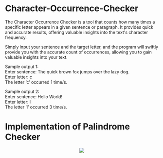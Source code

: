 # Character-Occurrence-Checker
The Character Occurrence Checker is a tool that counts how many times a specific letter appears in a given sentence or paragraph. It provides quick and accurate results, offering valuable insights into the text's character frequency.


Simply input your sentence and the target letter, and the program  will swiftly provide you with the accurate count of occurrences, allowing  you to gain valuable insights into your text.


Sample output 1: <br>
Enter sentence: The quick brown fox jumps over the lazy dog. <br>
Enter letter: c <br>
The letter ‘c’ occurred 1 time/s. <br>


Sample output 2: <br>
Enter sentence: Hello World! <br>
Enter letter: l <br>
The letter ‘l’ occurred 3 time/s. <br>

# Implementation of Palindrome Checker

<p align="center">
  <img src="https://github.com/SG-Hangaan/Character-Occurrence-Checker/assets/127215110/9bc48a61-696d-4d77-b55d-55a4bb348bdf"/>
</p>

